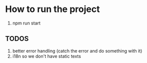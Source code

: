 # How to run the project

1. npm run start

## TODOS

1. better error handling (catch the error and do something with it)
2. i18n so we don't have static texts
